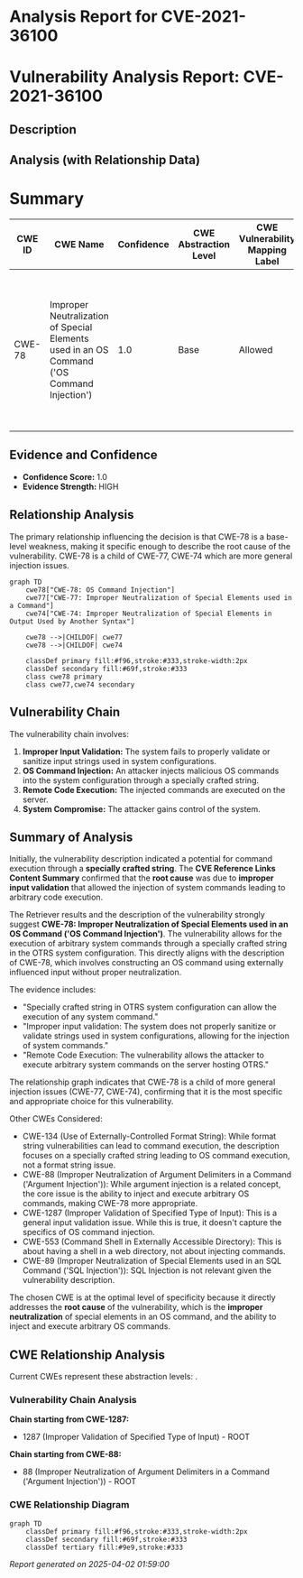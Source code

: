 # Analysis Report for CVE-2021-36100

# Vulnerability Analysis Report: CVE-2021-36100

## Description



## Analysis (with Relationship Data)

# Summary

| CWE ID | CWE Name | Confidence | CWE Abstraction Level | CWE Vulnerability Mapping Label | CWE-Vulnerability Mapping Notes |
|---|---|---|---|---|---|
| CWE-78 | Improper Neutralization of Special Elements used in an OS Command ('OS Command Injection') | 1.0 | Base | Allowed | Primary CWE. The system constructs an OS command using externally-influenced input without proper neutralization of special elements. |

## Evidence and Confidence

*   **Confidence Score:** 1.0
*   **Evidence Strength:** HIGH

## Relationship Analysis
The primary relationship influencing the decision is that CWE-78 is a base-level weakness, making it specific enough to describe the root cause of the vulnerability. CWE-78 is a child of CWE-77, CWE-74 which are more general injection issues.

```mermaid
graph TD
    cwe78["CWE-78: OS Command Injection"]
    cwe77["CWE-77: Improper Neutralization of Special Elements used in a Command"]
    cwe74["CWE-74: Improper Neutralization of Special Elements in Output Used by Another Syntax"]
    
    cwe78 -->|CHILDOF| cwe77
    cwe78 -->|CHILDOF| cwe74
    
    classDef primary fill:#f96,stroke:#333,stroke-width:2px
    classDef secondary fill:#69f,stroke:#333
    class cwe78 primary
    class cwe77,cwe74 secondary
```

## Vulnerability Chain
The vulnerability chain involves:
1.  **Improper Input Validation:** The system fails to properly validate or sanitize input strings used in system configurations.
2.  **OS Command Injection:** An attacker injects malicious OS commands into the system configuration through a specially crafted string.
3.  **Remote Code Execution:** The injected commands are executed on the server.
4.  **System Compromise:** The attacker gains control of the system.

## Summary of Analysis
Initially, the vulnerability description indicated a potential for command execution through a **specially crafted string**. The **CVE Reference Links Content Summary** confirmed that the **root cause** was due to **improper input validation** that allowed the injection of system commands leading to arbitrary code execution.

The Retriever results and the description of the vulnerability strongly suggest **CWE-78: Improper Neutralization of Special Elements used in an OS Command ('OS Command Injection')**. The vulnerability allows for the execution of arbitrary system commands through a specially crafted string in the OTRS system configuration. This directly aligns with the description of CWE-78, which involves constructing an OS command using externally influenced input without proper neutralization.

The evidence includes:

*   "Specially crafted string in OTRS system configuration can allow the execution of any system command."
*   "Improper input validation: The system does not properly sanitize or validate strings used in system configurations, allowing for the injection of system commands."
*   "Remote Code Execution: The vulnerability allows the attacker to execute arbitrary system commands on the server hosting OTRS."

The relationship graph indicates that CWE-78 is a child of more general injection issues (CWE-77, CWE-74), confirming that it is the most specific and appropriate choice for this vulnerability.

Other CWEs Considered:

*   CWE-134 (Use of Externally-Controlled Format String): While format string vulnerabilities can lead to command execution, the description focuses on a specially crafted string leading to OS command execution, not a format string issue.
*   CWE-88 (Improper Neutralization of Argument Delimiters in a Command ('Argument Injection')): While argument injection is a related concept, the core issue is the ability to inject and execute arbitrary OS commands, making CWE-78 more appropriate.
*   CWE-1287 (Improper Validation of Specified Type of Input): This is a general input validation issue. While this is true, it doesn't capture the specifics of OS command injection.
*   CWE-553 (Command Shell in Externally Accessible Directory): This is about having a shell in a web directory, not about injecting commands.
*   CWE-89 (Improper Neutralization of Special Elements used in an SQL Command ('SQL Injection')): SQL Injection is not relevant given the vulnerability description.

The chosen CWE is at the optimal level of specificity because it directly addresses the **root cause** of the vulnerability, which is the **improper neutralization** of special elements in an OS command, and the ability to inject and execute arbitrary OS commands.


## CWE Relationship Analysis

Current CWEs represent these abstraction levels: .


### Vulnerability Chain Analysis

**Chain starting from CWE-1287:**
- 1287 (Improper Validation of Specified Type of Input) - ROOT


**Chain starting from CWE-88:**
- 88 (Improper Neutralization of Argument Delimiters in a Command ('Argument Injection')) - ROOT



### CWE Relationship Diagram

```mermaid
graph TD
    classDef primary fill:#f96,stroke:#333,stroke-width:2px
    classDef secondary fill:#69f,stroke:#333
    classDef tertiary fill:#9e9,stroke:#333
```



*Report generated on 2025-04-02 01:59:00*
